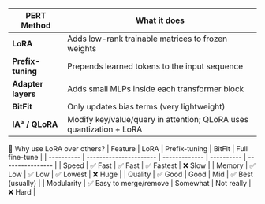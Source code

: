 | PERT Method        | What it does                                                        |
| ------------------ | ------------------------------------------------------------------- |
| **LoRA**           | Adds low-rank trainable matrices to frozen weights                  |
| **Prefix-tuning**  | Prepends learned tokens to the input sequence                       |
| **Adapter layers** | Adds small MLPs inside each transformer block                       |
| **BitFit**         | Only updates bias terms (very lightweight)                          |
| **IA³ / QLoRA**    | Modify key/value/query in attention; QLoRA uses quantization + LoRA |


🥊 Why use LoRA over others?
| Feature    | LoRA                   | Prefix-tuning | BitFit     | Full fine-tune   |
| ---------- | ---------------------- | ------------- | ---------- | ---------------- |
| Speed      | ✅ Fast                 | ✅ Fast        | ✅ Fastest  | ❌ Slow           |
| Memory     | ✅ Low                  | ✅ Low         | ✅ Lowest   | ❌ Huge           |
| Quality    | ✅ Good                 | Good          | Mid        | ✅ Best (usually) |
| Modularity | ✅ Easy to merge/remove | Somewhat      | Not really | ❌ Hard           |
